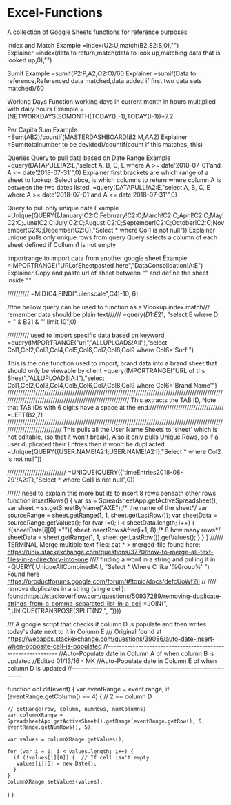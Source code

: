 # Excel-Functions

A collection of Google Sheets functions for reference purposes

Index and Match	
  Example
	=index(U2:U,match(B2,S2:S,0),"")	
  Explainer
	=index(data to return,match(data to look up,matching data that is looked up,0),"")
  
Sumif
Example
  =sumif($P$2:P,A2,$O$2:O)/60
Explainer
  =sumif(Data to reference,Referenced data matched,data added if first two data sets matched)/60
  
  
  Working Days Function
  working days in current month in hours multiplied with daily hours
  Example
  =(NETWORKDAYS(EOMONTH(TODAY(),-1),TODAY()-1))*7.2
  
  
Per Capita Sum
Example
  =Sum(AB2)/countif(MASTERDASHBOARD!$B$2:M,AA2)
Explainer
  =Sum(totalnumber to be devided)/countif(count if this matches, this)	


Queries 
Query to pull data based on Date Range
Example
  =query(DATAPULL!A2:E,"select A, B, C, E where A >= date'2018-07-01'and A <= date'2018-07-31'",0)
Explainer 
	first brackets are which range of a sheet to lookup, Select abce, is which columns to return where column A is 		between the two dates listed.
  =query(DATAPULL!A2:E,"select A, B, C, E where A >= date'2018-07-01'and A <= date'2018-07-31'",0)
  
Query to pull only unique data
Example
=Unique(QUERY({January!C2:C;February!C2:C;March!C2:C;April!C2:C;May!C2:C;June!C2:C;July!C2:C;August!C2:C;September!C2:C;October!C2:C;November!C2:C;December!C2:C},"Select * where Col1 is not null"))
Explainer
unique pulls only unique rows from query
Query selects a column of each sheet defined if Collumn1 is not empty

Importrange 
to import data from another google sheet
Example
=IMPORTRANGE("URLofSheetpasted here","DataConsolidation!A:E")
Explainer 
Copy and paste url of sheet between "" and define the sheet inside "" 

////////// 
=MID(C4,FIND(".ulenscale",C4)-10, 6)

//the bellow query can be used to function as a Vlookup index match/// remember data should be plain text//////
=query($D$1:$E$21, "select E where D ='" & B21 & "' limit 10",0)



////////// used to import specific data based on keyword
=query(IMPORTRANGE("url","ALLUPLOADS!A:I"),"select Col1,Col2,Col3,Col4,Col5,Col6,Col7,Col8,Col9 where Col6='Surf'")



This is the one function used to import, brand data into a brand sheet that should only be viewable by client
=query(IMPORTRANGE("URL of ths Sheet","ALLUPLOADS!A:I"),"select Col1,Col2,Col3,Col4,Col5,Col6,Col7,Col8,Col9 where Col6='Brand Name'")	
///////////////////////////////////////////////////////////////////////////////////////////////////////////////////////////////////////////////////////////
This extracts the TAB ID, Note that TAB IDs with 6 digits have a space at the end.//////////////////////////////////
=LEFT(B2,7)	
////////////////////////////////////////////////////////////////////////////////////////////////////////////////////////////
This pulls all the User Name Sheets to 'sheet' which is not editable, (so that it won't break). Also it only pulls Unique Rows, so if a user duplicated their Entries then it won't be dupliacted 
=Unique(QUERY({USER.NAME!A2:I;USER.NAME!A2:I},"Select * where Col2 is not null"))

///////////////////////////
=UNIQUE(QUERY({'timeEntries2018-08-29'!A2:T},"Select * where Col1 is not null",0))


//////
need to explain this more but its to insert 8 rows beneath other rows
function insertRows() {
  var ss = SpreadsheetApp.getActiveSpreadsheet();
  var sheet = ss.getSheetByName("AXE");/* the name of the sheet*/
  var sourceRange = sheet.getRange(1, 1, sheet.getLastRow());
  var sheetData = sourceRange.getValues();
  for (var i=0; i < sheetData.length; i++) {
    if(sheetData[i][0]!=""){
         sheet.insertRowsAfter(i+1, 8);/*  8 how many rows*/
         sheetData = sheet.getRange(1, 1, sheet.getLastRow()).getValues();
    }
  }
}
////// TERMINAL Merge multiple text files:
cat * > merged-file
found here: https://unix.stackexchange.com/questions/3770/how-to-merge-all-text-files-in-a-directory-into-one
////
finding a word in a string and pulling it in
=QUERY( UniqueAllCombined!A:I, "Select * Where C like '%Group%' ")
Found here
https://productforums.google.com/forum/#!topic/docs/defcUoWf2iI
//
////
remove duplicates in a string (single cell): found:https://stackoverflow.com/questions/50937289/removing-duplicate-strings-from-a-comma-separated-list-in-a-cell
=JOIN(", ",UNIQUE(TRANSPOSE(SPLIT(N2,", "))))




/// A google script that checks if column D is populate and then writes today's date next to it in Column E
/// Original found at https://webapps.stackexchange.com/questions/39086/auto-date-insert-when-opposite-cell-is-populated
//------------------------------------------------------------
 //Auto-Populate date in Column A of when column B is updated 
 //Edited 01/13/16 - MK
  //Auto-Populate date in Column E of when column D is updated 
 //------------------------------------------------------------

function onEdit(event) {
  var eventRange = event.range;
  if (eventRange.getColumn() == 4) { // 2 == column D

    // getRange(row, column, numRows, numColumns)
    var columnXRange = SpreadsheetApp.getActiveSheet().getRange(eventRange.getRow(), 5, eventRange.getNumRows(), 5);

    var values = columnXRange.getValues();

    for (var i = 0; i < values.length; i++) {
      if (!values[i][0]) {  // If cell isn't empty
       values[i][0] = new Date();
      }
    }
    columnXRange.setValues(values);  
  }
}





